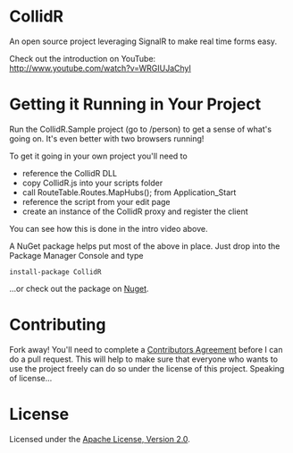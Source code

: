 CollidR
=======

An open source project leveraging SignalR to make real time forms easy.

Check out the introduction on YouTube:  
    http://www.youtube.com/watch?v=WRGIUJaChyI

Getting it Running in Your Project
=======
Run the CollidR.Sample project (go to /person) to get a sense of what's going on. It's even better with two browsers running!

To get it going in your own project you'll need to
 * reference the CollidR DLL
 * copy CollidR.js into your scripts folder
 * call RouteTable.Routes.MapHubs(); from Application_Start
 * reference the script from your edit page
 * create an instance of the CollidR proxy and register the client

You can see how this is done in the intro video above.

A NuGet package helps put most of the above in place. Just drop into the Package Manager Console and type

    install-package CollidR
    
...or check out the package on [Nuget](https://www.nuget.org/packages/CollidR/).

Contributing
=======
Fork away! You'll need to complete a [Contributors Agreement](http://sdrv.ms/195dLUH) before I can do a pull request. This will help to make sure that everyone who wants to use the project freely can do so under the license of this project.  Speaking of license...

License
=======
Licensed under the [Apache License, Version 2.0](https://github.com/MisterJames/CollidR/blob/master/LICENSE).

